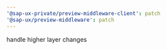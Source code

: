 ```yaml
---
'@sap-ux-private/preview-middleware-client': patch
'@sap-ux/preview-middleware': patch
---
```


handle higher layer changes
